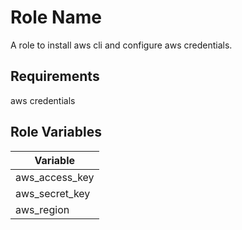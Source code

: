 Role Name
=========

A role to install aws cli and configure aws credentials.

Requirements
------------
aws credentials

Role Variables
--------------
| Variable                | 
|-------------------------|
| aws_access_key          |          
| aws_secret_key          |          
| aws_region              |
